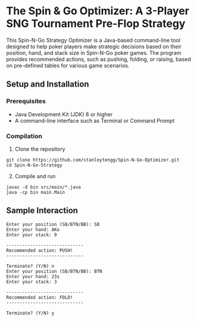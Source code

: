 # The Spin & Go Optimizer: A 3-Player SNG Tournament Pre-Flop Strategy
This Spin-N-Go Strategy Optimizer is a Java-based command-line tool designed to help poker players make strategic decisions based on their position, hand, and stack size in Spin-N-Go poker games. The program provides recommended actions, such as pushing, folding, or raising, based on pre-defined tables for various game scenarios.

## Setup and Installation
### Prerequisites
- Java Development Kit (JDK) 8 or higher 
- A command-line interface such as Terminal or Command Prompt

### Compilation
1. Clone the repository
```
git clone https://github.com/stanleytengg/Spin-N-Go-Optimizer.git
cd Spin-N-Go-Strategy
```
2. Compile and run
```
javac -d bin src/main/*.java
java -cp bin main.Main
```

## Sample Interaction
```
Enter your position (SB/BTN/BB): SB
Enter your hand: AKo
Enter your stack: 9

-----------------------------
Recommended action: PUSH!
-----------------------------

Terminate? (Y/N) n
Enter your position (SB/BTN/BB): BTN
Enter your hand: 23s
Enter your stack: 3

-----------------------------
Recommended action: FOLD!
-----------------------------

Terminate? (Y/N) y
```